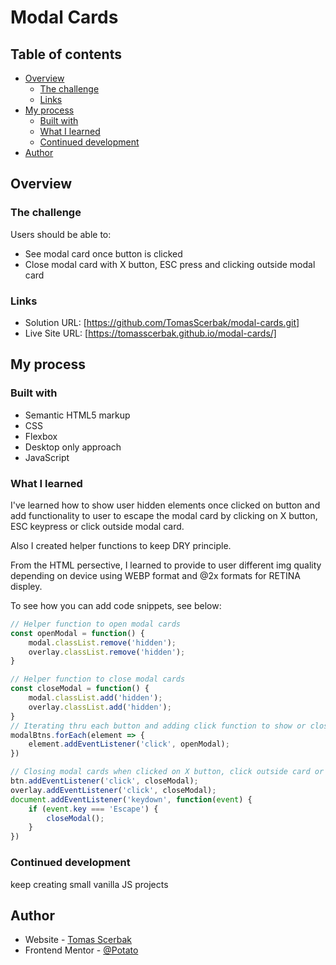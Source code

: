 # Modal Cards

## Table of contents

- [Overview](#overview)
  - [The challenge](#the-challenge)
  - [Links](#links)
- [My process](#my-process)
  - [Built with](#built-with)
  - [What I learned](#what-i-learned)
  - [Continued development](#continued-development)
- [Author](#author)

## Overview

### The challenge

Users should be able to:

- See modal card once button is clicked
- Close modal card with X button, ESC press and clicking outside modal card

### Links

- Solution URL: [https://github.com/TomasScerbak/modal-cards.git]
- Live Site URL: [https://tomasscerbak.github.io/modal-cards/]

## My process

### Built with

- Semantic HTML5 markup
- CSS
- Flexbox
- Desktop only approach
- JavaScript

### What I learned

I've learned how to show user hidden elements once clicked on button and add functionality to user to escape the modal card by clicking on X button, ESC keypress or click outside modal card.

Also I created helper functions to keep DRY principle.

From the HTML persective, I learned to provide to user different img quality depending on device using WEBP format and @2x formats for RETINA displey.

To see how you can add code snippets, see below:

```js
// Helper function to open modal cards
const openModal = function() {
    modal.classList.remove('hidden');
    overlay.classList.remove('hidden');
}

// Helper function to close modal cards
const closeModal = function() {
    modal.classList.add('hidden');
    overlay.classList.add('hidden');
}
// Iterating thru each button and adding click function to show or close modal cards
modalBtns.forEach(element => {
    element.addEventListener('click', openModal);
})

// Closing modal cards when clicked on X button, click outside card or pressing ESC button
btn.addEventListener('click', closeModal);
overlay.addEventListener('click', closeModal);
document.addEventListener('keydown', function(event) {
    if (event.key === 'Escape') {
        closeModal();
    }
})

```

### Continued development

keep creating small vanilla JS projects

## Author

- Website - [Tomas Scerbak](https://tomasscerbak.github.io/tomas-scerbak-portfolio/)
- Frontend Mentor - [@Potato](https://www.frontendmentor.io/profile/TomasScerbak)
